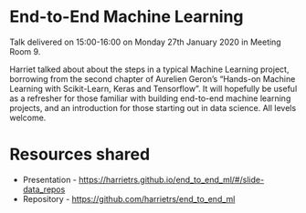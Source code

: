 # End-to-End Machine Learning

Talk delivered on 15:00-16:00 on Monday 27th January 2020 in Meeting Room 9.

Harriet talked about about the steps in a typical Machine Learning project, borrowing from the second chapter of Aurelien Geron’s “Hands-on Machine Learning with Scikit-Learn, Keras and Tensorflow”.
It will hopefully be useful as a refresher for those familiar with building end-to-end machine learning projects, and an introduction for those starting out in data science. All levels welcome.

# Resources shared

- Presentation - https://harrietrs.github.io/end_to_end_ml/#/slide-data_repos
- Repository - https://github.com/harrietrs/end_to_end_ml
